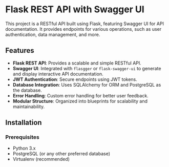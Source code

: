 # Flask REST API with Swagger UI

This project is a RESTful API built using Flask, featuring Swagger UI for API documentation. It provides endpoints for various operations, such as user authentication, data management, and more.

## Features

- **Flask REST API**: Provides a scalable and simple RESTful API.
- **Swagger UI**: Integrated with `flasgger` or `flask-swagger-ui` to generate and display interactive API documentation.
- **JWT Authentication**: Secure endpoints using JWT tokens.
- **Database Integration**: Uses SQLAlchemy for ORM and PostgreSQL as the database.
- **Error Handling**: Custom error handling for better user feedback.
- **Modular Structure**: Organized into blueprints for scalability and maintainability.

## Installation

### Prerequisites

- Python 3.x
- PostgreSQL (or any other preferred database)
- Virtualenv (recommended)


